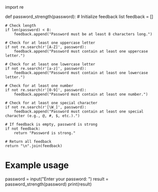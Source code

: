 import re

def password_strength(password):
    # Initialize feedback list
    feedback = []

    # Check length
    if len(password) < 8:
        feedback.append("Password must be at least 8 characters long.")
    
    # Check for at least one uppercase letter
    if not re.search(r'[A-Z]', password):
        feedback.append("Password must contain at least one uppercase letter.")
    
    # Check for at least one lowercase letter
    if not re.search(r'[a-z]', password):
        feedback.append("Password must contain at least one lowercase letter.")

    # Check for at least one number
    if not re.search(r'[0-9]', password):
        feedback.append("Password must contain at least one number.")
    
    # Check for at least one special character
    if not re.search(r'[\W_]', password):
        feedback.append("Password must contain at least one special character (e.g., @, #, $, etc.).")
    
    # If feedback is empty, password is strong
    if not feedback:
        return "Password is strong."
    
    # Return all feedback
    return "\n".join(feedback)

# Example usage
password = input("Enter your password: ")
result = password_strength(password)
print(result)
